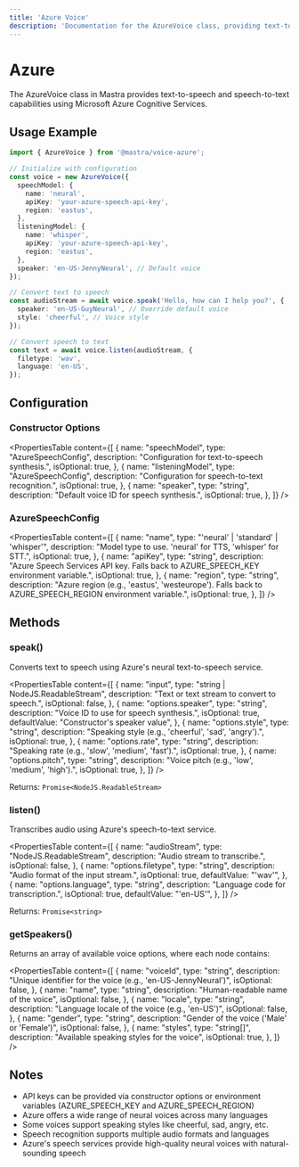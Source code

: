 ```yaml
---
title: 'Azure Voice'
description: 'Documentation for the AzureVoice class, providing text-to-speech and speech-to-text capabilities using Azure Cognitive Services.'
---
```


# Azure

The AzureVoice class in Mastra provides text-to-speech and speech-to-text capabilities using Microsoft Azure Cognitive Services.

## Usage Example

```typescript
import { AzureVoice } from '@mastra/voice-azure';

// Initialize with configuration
const voice = new AzureVoice({
  speechModel: {
    name: 'neural',
    apiKey: 'your-azure-speech-api-key',
    region: 'eastus',
  },
  listeningModel: {
    name: 'whisper',
    apiKey: 'your-azure-speech-api-key',
    region: 'eastus',
  },
  speaker: 'en-US-JennyNeural', // Default voice
});

// Convert text to speech
const audioStream = await voice.speak('Hello, how can I help you?', {
  speaker: 'en-US-GuyNeural', // Override default voice
  style: 'cheerful', // Voice style
});

// Convert speech to text
const text = await voice.listen(audioStream, {
  filetype: 'wav',
  language: 'en-US',
});
```

## Configuration

### Constructor Options

<PropertiesTable
content={[
{
name: "speechModel",
type: "AzureSpeechConfig",
description: "Configuration for text-to-speech synthesis.",
isOptional: true,
},
{
name: "listeningModel",
type: "AzureSpeechConfig",
description: "Configuration for speech-to-text recognition.",
isOptional: true,
},
{
name: "speaker",
type: "string",
description: "Default voice ID for speech synthesis.",
isOptional: true,
},
]}
/>

### AzureSpeechConfig

<PropertiesTable
content={[
{
name: "name",
type: "'neural' | 'standard' | 'whisper'",
description: "Model type to use. 'neural' for TTS, 'whisper' for STT.",
isOptional: true,
},
{
name: "apiKey",
type: "string",
description:
"Azure Speech Services API key. Falls back to AZURE_SPEECH_KEY environment variable.",
isOptional: true,
},
{
name: "region",
type: "string",
description:
"Azure region (e.g., 'eastus', 'westeurope'). Falls back to AZURE_SPEECH_REGION environment variable.",
isOptional: true,
},
]}
/>

## Methods

### speak()

Converts text to speech using Azure's neural text-to-speech service.

<PropertiesTable
content={[
{
name: "input",
type: "string | NodeJS.ReadableStream",
description: "Text or text stream to convert to speech.",
isOptional: false,
},
{
name: "options.speaker",
type: "string",
description: "Voice ID to use for speech synthesis.",
isOptional: true,
defaultValue: "Constructor's speaker value",
},
{
name: "options.style",
type: "string",
description: "Speaking style (e.g., 'cheerful', 'sad', 'angry').",
isOptional: true,
},
{
name: "options.rate",
type: "string",
description: "Speaking rate (e.g., 'slow', 'medium', 'fast').",
isOptional: true,
},
{
name: "options.pitch",
type: "string",
description: "Voice pitch (e.g., 'low', 'medium', 'high').",
isOptional: true,
},
]}
/>

Returns: `Promise<NodeJS.ReadableStream>`

### listen()

Transcribes audio using Azure's speech-to-text service.

<PropertiesTable
content={[
{
name: "audioStream",
type: "NodeJS.ReadableStream",
description: "Audio stream to transcribe.",
isOptional: false,
},
{
name: "options.filetype",
type: "string",
description: "Audio format of the input stream.",
isOptional: true,
defaultValue: "'wav'",
},
{
name: "options.language",
type: "string",
description: "Language code for transcription.",
isOptional: true,
defaultValue: "'en-US'",
},
]}
/>

Returns: `Promise<string>`

### getSpeakers()

Returns an array of available voice options, where each node contains:

<PropertiesTable
content={[
{
name: "voiceId",
type: "string",
description:
"Unique identifier for the voice (e.g., 'en-US-JennyNeural')",
isOptional: false,
},
{
name: "name",
type: "string",
description: "Human-readable name of the voice",
isOptional: false,
},
{
name: "locale",
type: "string",
description: "Language locale of the voice (e.g., 'en-US')",
isOptional: false,
},
{
name: "gender",
type: "string",
description: "Gender of the voice ('Male' or 'Female')",
isOptional: false,
},
{
name: "styles",
type: "string[]",
description: "Available speaking styles for the voice",
isOptional: true,
},
]}
/>

## Notes

- API keys can be provided via constructor options or environment variables (AZURE_SPEECH_KEY and AZURE_SPEECH_REGION)
- Azure offers a wide range of neural voices across many languages
- Some voices support speaking styles like cheerful, sad, angry, etc.
- Speech recognition supports multiple audio formats and languages
- Azure's speech services provide high-quality neural voices with natural-sounding speech
